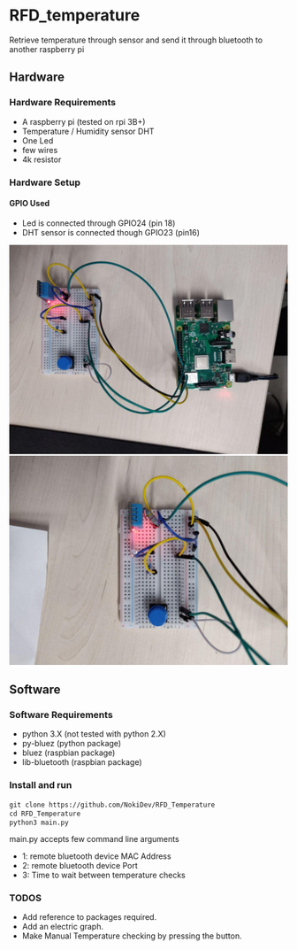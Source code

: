 # RFD_temperature
Retrieve temperature through sensor and send it through bluetooth to another raspberry pi

## Hardware

### Hardware Requirements

- A raspberry pi (tested on rpi 3B+)
- Temperature / Humidity sensor DHT
- One Led
- few wires
- 4k resistor

### Hardware Setup

#### GPIO Used

- Led is connected through GPIO24 (pin 18)
- DHT sensor is connected though GPIO23 (pin16)

![alt text](https://github.com/NokiDev/RFD_Temperature/raw/master/doc/all.jpg "raspbery pi + board")
![alt text](https://github.com/NokiDev/RFD_Temperature/raw/master/doc/Board.jpg "board")

## Software

### Software Requirements

- python 3.X (not tested with python 2.X)
- py-bluez (python package)
- bluez (raspbian package)
- lib-bluetooth (raspbian package)

### Install and run 

```
git clone https://github.com/NokiDev/RFD_Temperature
cd RFD_Temperature
python3 main.py
```

main.py accepts few command line arguments

- 1: remote bluetooth device MAC Address
- 2: remote bluetooth device Port
- 3: Time to wait between temperature checks

### TODOS

- Add reference to packages required.
- Add an electric graph.
- Make Manual Temperature checking by pressing the button. 
